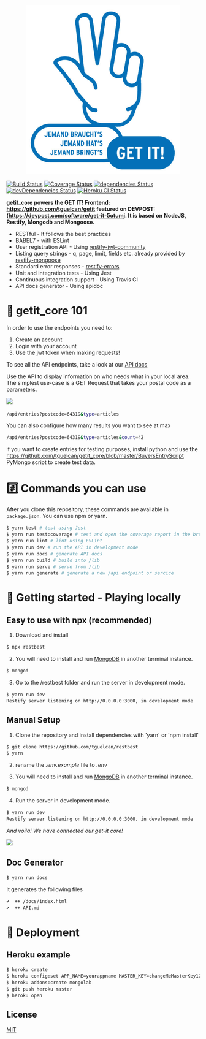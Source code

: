 <p align="center">
 <img src="https://raw.githubusercontent.com/tguelcan/getit_core/master/get_it_logo.jpg" width="400">
</p>

[![Build Status](https://travis-ci.com/tguelcan/getit_core.svg?branch=master)](https://travis-ci.com/tguelcan/getit_core) 
[![Coverage Status](https://coveralls.io/repos/github/tguelcan/getit_core/badge.svg?branch=master)](https://coveralls.io/github/tguelcan/getit_core?branch=master) 
[![dependencies Status](https://david-dm.org/tguelcan/getit_core/status.svg)](https://david-dm.org/tguelcan/getit_core) 
[![devDependencies Status](https://david-dm.org/tguelcan/getit_core/dev-status.svg)](https://david-dm.org/tguelcan/getit_core?type=dev) 
[![Heroku CI Status](https://heroku-pass-ci.herokuapp.com/last.svg)](https://dashboard.heroku.com/pipelines/0e6548a4-79df-4655-b19a-724b3c009aa3/tests)

**getit_core powers the GET IT! Frontend: https://github.com/tguelcan/getit featured on DEVPOST: (https://devpost.com/software/get-it-5otumj. It is based on NodeJS, Restify, Mongodb and Mongoose.** 

- RESTful - It follows the best practices
- BABEL7 - with ESLint
- User registration API - Using [restify-jwt-community](https://github.com/frbuceta/restify-jwt-community)
- Listing query strings - q, page, limit, fields etc. already provided by [restify-mongoose](https://github.com/saintedlama/restify-mongoose)
- Standard error responses - [restify-errors](https://github.com/restify/errors)
- Unit and integration tests - Using Jest
- Continuous integration support - Using Travis CI
- API docs generator - Using apidoc

# 🍰 getit_core 101

In order to use the endpoints you need to:

1. Create an account
2. Login with your account
3. Use the jwt token when making requests!

To see all the API endpoints, take a look at our [API docs](API.md)

Use the API to display information on who needs what in your local area. The simplest use-case is a GET Request that takes your postal code as a parameters.

 <img src="https://raw.githubusercontent.com/tguelcan/getit_core/master/Bild_23.03.20_um_00.31.jpg" width="300">

```bash
/api/entries?postcode=64319&type=articles
```

You can also configure how many results you want to see at max

```bash
/api/entries?postcode=64319&type=articles&count=42
```

if you want to create entries for testing purposes, install python and use the https://github.com/tguelcan/getit_core/blob/master/BuyersEntryScript PyMongo script to create test data.


# #️⃣ Commands you can use

After you clone this repository, these commands are available in `package.json`.
You can use npm or yarn.

```bash
$ yarn test # test using Jest
$ yarn run test:coverage # test and open the coverage report in the browser
$ yarn run lint # lint using ESLint
$ yarn run dev # run the API in development mode
$ yarn run docs # generate API docs
$ yarn run build # build into /lib
$ yarn run serve # serve from /lib
$ yarn run generate # generate a new /api endpoint or sercice
```

# 🚀 Getting started - Playing locally
## Easy to use with npx (recommended)

1. Download and install
```bash
$ npx restbest
```

2. You will need to install and run [MongoDB](https://www.mongodb.com/) in another terminal instance.
```bash
$ mongod
```

3. Go to the /restbest folder and run the server in development mode.
```bash
$ yarn run dev
Restify server listening on http://0.0.0.0:3000, in development mode
```

## Manual Setup
1. Clone the repository and install dependencies with 'yarn' or 'npm install'
```bash
$ git clone https://github.com/tguelcan/restbest
$ yarn
```

2. rename the *.env.example* file to *.env*

3. You will need to install and run [MongoDB](https://www.mongodb.com/) in another terminal instance.
```bash
$ mongod
```

4. Run the server in development mode.
```bash
$ yarn run dev
Restify server listening on http://0.0.0.0:3000, in development mode
```

*And voila! We have connected our get-it core!*

<img src="https://media.giphy.com/media/3o8dFn5CXJlCV9ZEsg/giphy-downsized.gif" width="400">


## Doc Generator

```bash
$ yarn run docs
```

It generates the following files 
```bash
✔  ++ /docs/index.html
✔  ++ API.md
```

# 🚀 Deployment

## Heroku example

```bash
$ heroku create
$ heroku config:set APP_NAME=yourappname MASTER_KEY=changeMeMasterKey123 JWT_SECRET=changeMe123
$ heroku addons:create mongolab
$ git push heroku master
$ heroku open
```

## License

[MIT](https://opensource.org/licenses/MIT)
